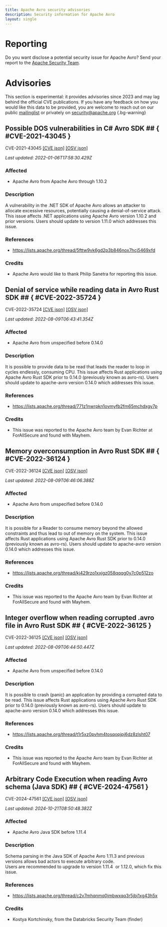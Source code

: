 ```yaml
---
title: Apache Avro security advisories
description: Security information for Apache Avro
layout: single
---
```


# Reporting

Do you want disclose a potential security issue for Apache Avro? Send your report to the [Apache Security Team](mailto:security@apache.org).

# Advisories

This section is experimental: it provides advisories since 2023 and may lag behind the official CVE publications. If you have any feedback on how you would like this data to be provided, you are welcome to reach out on our public [mailinglist](/mailinglist) or privately on [security@apache.org](mailto:security@apache.org)
{.bg-warning}

## Possible DOS vulnerabilities in C# Avro SDK ## { #CVE-2021-43045 }

CVE-2021-43045 [\[CVE json\]](./CVE-2021-43045.cve.json) [\[OSV json\]](./CVE-2021-43045.osv.json)



_Last updated: 2022-01-06T17:58:30.429Z_

### Affected

* Apache Avro from Apache Avro through 1.10.2


### Description

A vulnerability in the .NET SDK of Apache Avro allows an attacker to allocate excessive resources, potentially causing a denial-of-service attack.  This issue affects .NET applications using Apache Avro version 1.10.2 and prior versions.  Users should update to version 1.11.0 which addresses this issue.

### References
* https://lists.apache.org/thread/5fttw9vk6gd2p3b846nox7hcj5469xfd


### Credits
* Apache Avro would like to thank Philip Sanetra for reporting this issue.


## Denial of service while reading data in Avro Rust SDK ## { #CVE-2022-35724 }

CVE-2022-35724 [\[CVE json\]](./CVE-2022-35724.cve.json) [\[OSV json\]](./CVE-2022-35724.osv.json)



_Last updated: 2022-08-09T06:43:41.354Z_

### Affected

* Apache Avro from unspecified before 0.14.0


### Description

It is possible to provide data to be read that leads the reader to loop in cycles endlessly, consuming CPU.  This issue affects Rust applications using Apache Avro Rust SDK prior to 0.14.0 (previously known as avro-rs).  Users should update to apache-avro version 0.14.0 which addresses this issue.

### References
* https://lists.apache.org/thread/771z1nwrpkn1ovmyfb2fm65mchdxgy7p


### Credits
* This issue was reported to the Apache Avro team by Evan Richter at ForAllSecure and found with Mayhem.


## Memory overconsumption in Avro Rust SDK ## { #CVE-2022-36124 }

CVE-2022-36124 [\[CVE json\]](./CVE-2022-36124.cve.json) [\[OSV json\]](./CVE-2022-36124.osv.json)



_Last updated: 2022-08-09T06:46:06.388Z_

### Affected

* Apache Avro from unspecified before 0.14.0


### Description

It is possible for a Reader to consume memory beyond the allowed constraints and thus lead to out of memory on the system. This issue affects Rust applications using Apache Avro Rust SDK prior to 0.14.0 (previously known as avro-rs).  Users should update to apache-avro version 0.14.0 which addresses this issue.

### References
* https://lists.apache.org/thread/kj429rzo1xxjgz058qqqg0y7c0p512zo


### Credits
* This issue was reported to the Apache Avro team by Evan Richter at ForAllSecure and found with Mayhem.


## Integer overflow when reading corrupted .avro file in Avro Rust SDK ## { #CVE-2022-36125 }

CVE-2022-36125 [\[CVE json\]](./CVE-2022-36125.cve.json) [\[OSV json\]](./CVE-2022-36125.osv.json)



_Last updated: 2022-08-09T06:44:50.447Z_

### Affected

* Apache Avro from unspecified before 0.14.0


### Description

It is possible to crash (panic) an application by providing a corrupted data to be read. This issue affects Rust applications using Apache Avro Rust SDK prior to 0.14.0 (previously known as avro-rs).  Users should update to apache-avro version 0.14.0 which addresses this issue.

### References
* https://lists.apache.org/thread/t1r5xz0pvhm4tosqopjpj6dz8zlsht07


### Credits
* This issue was reported to the Apache Avro team by Evan Richter at ForAllSecure and found with Mayhem.


## Arbitrary Code Execution when reading Avro schema (Java SDK) ## { #CVE-2024-47561 }

CVE-2024-47561 [\[CVE json\]](./CVE-2024-47561.cve.json) [\[OSV json\]](./CVE-2024-47561.osv.json)



_Last updated: 2024-10-21T08:50:48.382Z_

### Affected

* Apache Avro Java SDK before 1.11.4


### Description

Schema parsing in the Java SDK of Apache Avro 1.11.3 and previous versions allows bad actors to execute arbitrary code.<br>Users are recommended to upgrade to version 1.11.4&nbsp; or 1.12.0, which fix this issue.

### References
* https://lists.apache.org/thread/c2v7mhqnmq0jmbwxqq3r5jbj1xg43h5x


### Credits
* Kostya Kortchinsky, from the Databricks Security Team (finder)

